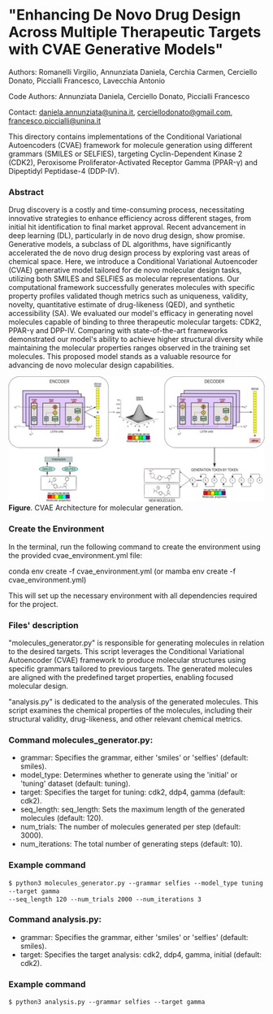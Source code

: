 # "Enhancing De Novo Drug Design Across Multiple Therapeutic Targets with CVAE Generative Models"

Authors: Romanelli Virgilio, Annunziata Daniela, Cerchia Carmen, Cerciello Donato, Piccialli Francesco, Lavecchia Antonio

Code Authors: Annunziata Daniela, Cerciello Donato, Piccialli Francesco

Contact: daniela.annunziata@unina.it, cerciellodonato@gmail.com, francesco.piccialli@unina.it

This directory contains implementations of the Conditional Variational Autoencoders (CVAE) framework for molecule generation using different grammars 
(SMILES or SELFIES), targeting Cyclin-Dependent Kinase 2 (CDK2), Peroxisome Proliferator-Activated Receptor Gamma (PPAR-γ) and Dipeptidyl Peptidase-4
(DDP-IV).

### Abstract
Drug discovery is a costly and time-consuming process, necessitating innovative strategies to enhance efficiency across different stages, from initial hit identification to final market approval. Recent advancement in deep learning (DL), particularly in de novo drug design, show promise. Generative models, a subclass of DL algorithms, have significantly accelerated the de novo drug design process by exploring vast areas of chemical space. Here, we introduce a Conditional Variational Autoencoder (CVAE) generative model tailored for de novo molecular design tasks, utilizing both SMILES and SELFIES as molecular representations. Our computational framework successfully generates molecules with specific property profiles validated though metrics such as uniqueness, validity, novelty, quantitative estimate of drug-likeness (QED), and synthetic accessibility (SA). We evaluated our model's efficacy in generating novel molecules capable of binding to three therapeutic molecular targets: CDK2, PPAR-γ and DPP-IV. Comparing with state-of-the-art frameworks demonstrated our model's ability to achieve higher structural diversity while maintaining the molecular properties ranges observed in the training set molecules. This proposed model stands as a valuable resource for advancing de novo molecular design capabilities. 


![Alt text](/cvae_architecture.jpg)
**Figure**. CVAE Architecture for molecular generation.


### Create the Environment
In the terminal, run the following command to create the environment using the provided cvae_environment.yml file:

conda env create -f cvae_environment.yml (or mamba env create -f cvae_environment.yml)

This will set up the necessary environment with all dependencies required for the project.

### Files' description
"molecules_generator.py" is responsible for generating molecules in relation to the desired targets. This script leverages the Conditional Variational Autoencoder 
(CVAE) framework to produce molecular structures using specific grammars tailored to previous targets. The generated molecules are aligned with the predefined 
target properties, enabling focused molecular design.

"analysis.py" is dedicated to the analysis of the generated molecules. This script examines the chemical properties of the molecules, including 
their structural validity, drug-likeness, and other relevant chemical metrics.

### Command molecules_generator.py:

-   grammar: Specifies the grammar, either 'smiles' or 'selfies' (default: smiles).
-   model_type: Determines whether to generate using the 'initial' or 'tuning' dataset (default: tuning).
-   target: Specifies the target for tuning: cdk2, ddp4, gamma (default: cdk2).
-   seq_length: seq_length: Sets the maximum length of the generated molecules (default: 120).
-   num_trials: The number of molecules generated per step (default: 3000).
-   num_iterations: The total number of generating steps (default: 10).

### Example command

```shell
$ python3 molecules_generator.py --grammar selfies --model_type tuning --target gamma
--seq_length 120 --num_trials 2000 --num_iterations 3
```

### Command analysis.py:

-   grammar: Specifies the grammar, either 'smiles' or 'selfies' (default: smiles).
-   target: Specifies the target analysis: cdk2, ddp4, gamma, initial (default: cdk2).


### Example command

```shell
$ python3 analysis.py --grammar selfies --target gamma
```
